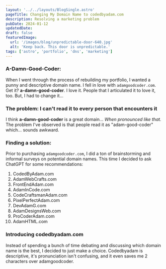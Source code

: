```yaml
---
layout: '../../layouts/BlogSingle.astro'
pageTitle: Changing My Domain Name to codedbyadam.com
description: Resolving a marketing problem
pubDate: 2024-01-12
updatedDate:
draft: false
featuredImage:
  url: '/images/blog/unpredictable-door-640.jpg'
  alt: 'Keep back. This door is unpredictable.'
tags: ['astro', 'portfolio', 'dns', 'marketing']
---
```


### A-Damn-Good-Coder:

When I went through the process of rebuilding my portfolio, I wanted a punny and descriptive domain name. I fell in love with `adamgoodcoder.com`. Get it? **a-damn-good-coder**. I love it. People that I articulated it to love it, too. But, I had to change it...

### The problem: I can't read it to every person that encounters it

I think **a-damn-good-coder** is a great domain... _When pronounced like that._ The problem I've observed is that people read it as "adam-good-coder" which... sounds awkward.

### Finding a solution:

Prior to purchasing `adamgoodcoder.com`, I did a ton of brainstorming and informal surveys on potential domain names. This time I decided to ask ChatGPT for some recommendations:

1. CodedByAdam.com
2. AdamWebCrafts.com
3. FrontEndAdam.com
4. AdamInCode.com
5. CodeCraftsmanAdam.com
6. PixelPerfectAdam.com
7. DevAdamG.com
8. AdamDesignsWeb.com
9. ProCoderAdam.com
10. AdamHTML.com

### Introducing codedbyadam.com

Instead of spending a bunch of time debating and discussing which domain name is the best, I decided to just make a choice. Codedbyadam is descriptive, it's pronunciation isn't confusing, and it even saves me 2 characters over adamgoodcoder.
